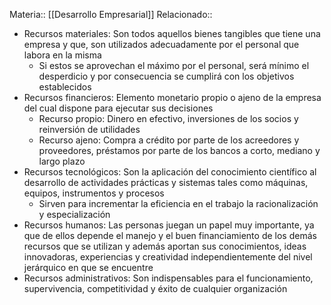Materia:: [[Desarrollo Empresarial]]
Relacionado:: 
- Recursos materiales: Son todos aquellos bienes tangibles que tiene una empresa y que, son utilizados adecuadamente por el personal que labora en la misma 
	- Si estos se aprovechan el máximo por el personal, será mínimo el desperdicio y por consecuencia se cumplirá con los objetivos establecidos 
- Recursos financieros: Elemento monetario propio o ajeno de la empresa del cual dispone para ejecutar sus decisiones 
	- Recurso propio: Dinero en efectivo, inversiones de los socios y reinversión de utilidades 
	- Recurso ajeno: Compra a crédito por parte de los acreedores y proveedores, préstamos por parte de los bancos a corto, mediano y largo plazo 
- Recursos tecnológicos: Son la aplicación del conocimiento científico al desarrollo de actividades prácticas y sistemas tales como máquinas, equipos, instrumentos y procesos 
	- Sirven para incrementar la eficiencia en el trabajo la racionalización y especialización 
- Recursos humanos: Las personas juegan un papel muy importante, ya que de ellos depende el manejo y el buen financiamiento de los demás recursos que se utilizan y además aportan sus conocimientos, ideas innovadoras, experiencias y creatividad independientemente del nivel jerárquico en que se encuentre 
- Recursos administrativos: Son indispensables para el funcionamiento, supervivencia, competitividad y éxito de cualquier organización 
